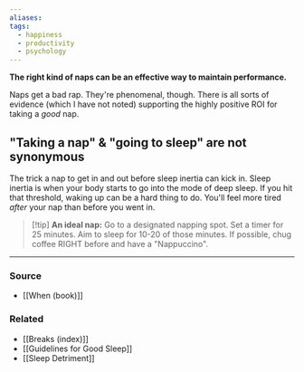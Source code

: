 ```yaml
---
aliases: 
tags:
  - happiness
  - productivity
  - psychology
---
```

**The right kind of naps can be an effective way to maintain performance.**

Naps get a bad rap. They're phenomenal, though. There is all sorts of evidence (which I have not noted) supporting the highly positive ROI for taking a *good* nap. 

## "Taking a nap" & "going to sleep" are not synonymous

The trick a nap to get in and out before sleep inertia can kick in. Sleep inertia is when your body starts to go into the mode of deep sleep. If you hit that threshold, waking up can be a hard thing to do. You'll feel more tired *after* your nap than before you went in.

> [!tip] **An ideal nap:**
Go to a designated napping spot. Set a timer for 25 minutes. Aim to sleep for 10-20 of those minutes. If possible, chug coffee RIGHT before and have a "Nappuccino".

---

### Source
- [[When (book)]]

### Related
- [[Breaks (index)]]
- [[Guidelines for Good Sleep]]
- [[Sleep Detriment]]